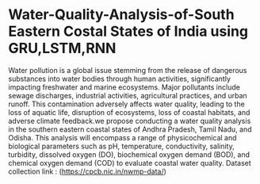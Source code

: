 # Water-Quality-Analysis-of-South Eastern Costal States of India using GRU,LSTM,RNN 

Water pollution is a global issue stemming from the release of dangerous substances into water bodies through human activities, significantly impacting freshwater and marine ecosystems. Major pollutants include sewage discharges, industrial activities, agricultural practices, and urban runoff. This contamination adversely affects water quality, leading to the loss of aquatic life, disruption of ecosystems, loss of coastal habitats, and adverse climate feedback.we propose conducting a water quality analysis in the southern eastern coastal states of Andhra Pradesh, Tamil Nadu, and Odisha. This analysis will encompass a range of physicochemical and biological parameters such as pH, temperature, conductivity, salinity, turbidity, dissolved oxygen (DO), biochemical oxygen demand (BOD), and chemical oxygen demand (COD) to evaluate coastal water quality.
Dataset collection link : (https://cpcb.nic.in/nwmp-data/)
